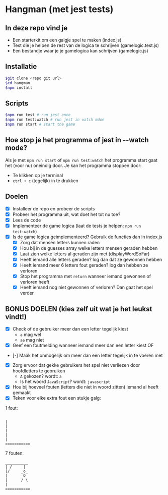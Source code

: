 # Hangman (met jest tests)

## In deze repo vind je

- Een starterkit om een galgje spel te maken (index.js)
- Test die je helpen de rest van de logica te schrijven (gamelogic.test.js)
- Een bestandje waar je je gamelogica kan schrijven (gamelogic.js)

## Installatie

```bash
$git clone <repo git url>
$cd hangman
$npm install
```

## Scripts

```bash
$npm run test # run jest once
$npm run test:watch # run jest in watch mdoe
$npm run start # start the game
```

## Hoe stop je het programma of jest in --watch mode?

Als je met `npm run start` of `npm run test:watch` het programma start gaat het (voor nu) oneindig door.
Je kan het programma stoppen door:

- Te klikken op je terminal
- `ctrl + c` (tegelijk) in te drukken

## Doelen

- [x] Installeer de repo en probeer de scripts
- [x] Probeer het programma uit, wat doet het tot nu toe?
- [x] Lees de code
- [x] Implementeer de game logica (laat de tests je helpen: `npm run test:watch`)
- [x] Is de game logica geimplementeerd? Gebruik de functies dan in index.js
  - [x] Zorg dat mensen letters kunnen raden
  - [x] Hou bij in de guesses array welke letters mensen geraden hebben
  - [x] Laat zien welke letters al geraden zijn met (displayWordSoFar)
  - [x] Heeft iemand alle letters geraden? log dan dat ze gewonnen hebben
  - [x] Heeft iemand meer 6 letters fout geraden? log dan hebben ze verloren
  - [x] Stop het programma met `return` wanneer iemand gewonnen of verloren heeft
  - [x] Heeft iemand nog niet gewonnen of verloren? Dan gaat het spel verder

## BONUS DOELEN (kies zelf uit wat je het leukst vindt!)

- [x] Check of de gebruiker meer dan een letter tegelijk kiest
  - `a` mag wel
  - `ae` mag niet
- [x] Geef een foutmelding wanneer iemand meer dan een letter kiest
      OF
- [-] Maak het onmogelijk om meer dan een letter tegelijk in te voeren met
- [x] Zorg ervoor dat gekke gebruikers het spel niet verliezen door hoofdletters te gebruiken
  - `A` gekozen? wordt: `a`
  - Is het woord `JavaScript`? wordt: `javascript`
- [x] Hou bij hoeveel fouten (letters die niet in woord zitten) iemand al heeft gemaakt
- [x] Teken voor elke extra fout een stukje galg:

1 fout:

```

|
|
|
|
|
===========
```

7 fouten:

```
__________
| /     |
|/     _o_
|       O
|      / \
|
===========
```
